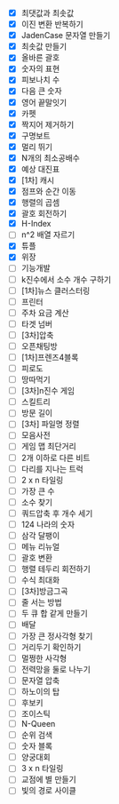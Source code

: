 - [x] 최댓값과 최솟값
- [x] 이진 변환 반복하기
- [x] JadenCase 문자열 만들기
- [x] 최솟값 만들기
- [x] 올바른 괄호
- [x] 숫자의 표현
- [x] 피보나치 수
- [x] 다음 큰 숫자
- [x] 영어 끝말잇기
- [x] 카펫
- [x] 짝지어 제거하기
- [x] 구명보트
- [x] 멀리 뛰기
- [x] N개의 최소공배수
- [x] 예상 대진표
- [x] [1차] 캐시
- [x] 점프와 순간 이동
- [x] 행렬의 곱셈
- [x] 괄호 회전하기
- [x] H-Index
- [ ] n^2 배열 자르기
- [x] 튜플
- [x] 위장
- [ ] 기능개발
- [ ] k진수에서 소수 개수 구하기
- [ ] [1차]뉴스 클러스터링
- [ ] 프린터
- [ ] 주차 요금 계산
- [ ] 타겟 넘버
- [ ] [3차]압축
- [ ] 오픈채팅방
- [ ] [1차]프렌즈4블록
- [ ] 피로도
- [ ] 땅따먹기
- [ ] [3차]n진수 게임
- [ ] 스킬트리
- [ ] 방문 길이
- [ ] [3차] 파일명 정렬
- [ ] 모음사전
- [ ] 게임 맵 최단거리
- [ ] 2개 이하로 다른 비트
- [ ] 다리를 지나는 트럭
- [ ] 2 x n 타일링
- [ ] 가장 큰 수
- [ ] 소수 찾기
- [ ] 쿼드압축 후 개수 세기
- [ ] 124 나라의 숫자
- [ ] 삼각 달팽이
- [ ] 메뉴 리뉴얼
- [ ] 괄호 변환
- [ ] 행렬 테두리 회전하기
- [ ] 수식 최대화
- [ ] [3차]방금그곡
- [ ] 줄 서는 방법
- [ ] 두 큐 합 같게 만들기
- [ ] 배달
- [ ] 가장 큰 정사각형 찾기
- [ ] 거리두기 확인하기
- [ ] 멀쩡한 사각형
- [ ] 전력망을 둘로 나누기
- [ ] 문자열 압축
- [ ] 하노이의 탑
- [ ] 후보키
- [ ] 조이스틱
- [ ] N-Queen
- [ ] 순위 검색
- [ ] 숫자 블록
- [ ] 양궁대회
- [ ] 3 x n 타일링
- [ ] 교점에 별 만들기
- [ ] 빛의 경로 사이클